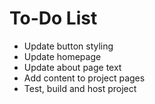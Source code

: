 # To-Do List

- Update button styling
- Update homepage
- Update about page text
- Add content to project pages
- Test, build and host project
